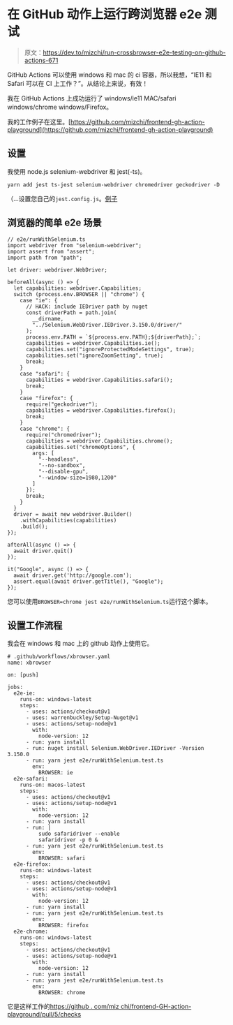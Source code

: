 # 在 GitHub 动作上运行跨浏览器 e2e 测试

> 原文：<https://dev.to/mizchi/run-crossbrowser-e2e-testing-on-github-actions-671>

GitHub Actions 可以使用 windows 和 mac 的 ci 容器，所以我想，“IE11
和 Safari 可以在 CI 上工作？”。从结论上来说，有效！

我在 GitHub Actions 上成功运行了 windows/ie11 MAC/safari windows/chrome windows/Firefox。

我的工作例子在这里。[https://github.com/mizchi/frontend-gh-action-playground](https://github.com/mizchi/frontend-gh-action-playground)

## 设置

我使用 node.js selenium-webdriver 和 jest(-ts)。

```
yarn add jest ts-jest selenium-webdriver chromedriver geckodriver -D 
```

（...设置您自己的`jest.config.js`。[例子](https://github.com/mizchi/frontend-gh-action-playground/blob/master/jest.config.js)

## 浏览器的简单 e2e 场景

```
// e2e/runWithSelenium.ts
import webdriver from "selenium-webdriver";
import assert from "assert";
import path from "path";

let driver: webdriver.WebDriver;

beforeAll(async () => {
  let capabilities: webdriver.Capabilities;
  switch (process.env.BROWSER || "chrome") {
    case "ie": {
      // HACK: include IEDriver path by nuget
      const driverPath = path.join(
        __dirname,
        "../Selenium.WebDriver.IEDriver.3.150.0/driver/"
      );
      process.env.PATH = `${process.env.PATH};${driverPath};`;
      capabilities = webdriver.Capabilities.ie();
      capabilities.set("ignoreProtectedModeSettings", true);
      capabilities.set("ignoreZoomSetting", true);
      break;
    }
    case "safari": {
      capabilities = webdriver.Capabilities.safari();
      break;
    }
    case "firefox": {
      require("geckodriver");
      capabilities = webdriver.Capabilities.firefox();
      break;
    }
    case "chrome": {
      require("chromedriver");
      capabilities = webdriver.Capabilities.chrome();
      capabilities.set("chromeOptions", {
        args: [
          "--headless",
          "--no-sandbox",
          "--disable-gpu",
          "--window-size=1980,1200"
        ]
      });
      break;
    }
  }
  driver = await new webdriver.Builder()
    .withCapabilities(capabilities)
    .build();
});

afterAll(async () => {
  await driver.quit()
});

it("Google", async () => {
  await driver.get('http://google.com');
  assert.equal(await driver.getTitle(), "Google");
}); 
```

您可以使用`BROWSER=chrome jest e2e/runWithSelenium.ts`运行这个脚本。

## 设置工作流程

我会在 windows 和 mac 上的 github 动作上使用它。

```
# .github/workflows/xbrowser.yaml
name: xbrowser

on: [push]

jobs:
  e2e-ie:
    runs-on: windows-latest
    steps:
      - uses: actions/checkout@v1
      - uses: warrenbuckley/Setup-Nuget@v1
      - uses: actions/setup-node@v1
        with:
          node-version: 12
      - run: yarn install
      - run: nuget install Selenium.WebDriver.IEDriver -Version 3.150.0
      - run: yarn jest e2e/runWithSelenium.test.ts
        env:
          BROWSER: ie
  e2e-safari:
    runs-on: macos-latest
    steps:
      - uses: actions/checkout@v1
      - uses: actions/setup-node@v1
        with:
          node-version: 12
      - run: yarn install
      - run: |
          sudo safaridriver --enable
          safaridriver -p 0 &
      - run: yarn jest e2e/runWithSelenium.test.ts
        env:
          BROWSER: safari
  e2e-firefox:
    runs-on: windows-latest
    steps:
      - uses: actions/checkout@v1
      - uses: actions/setup-node@v1
        with:
          node-version: 12
      - run: yarn install
      - run: yarn jest e2e/runWithSelenium.test.ts
        env:
          BROWSER: firefox
  e2e-chrome:
    runs-on: windows-latest
    steps:
      - uses: actions/checkout@v1
      - uses: actions/setup-node@v1
        with:
          node-version: 12
      - run: yarn install
      - run: yarn jest e2e/runWithSelenium.test.ts
        env:
          BROWSER: chrome 
```

它是这样工作的[https://github . com/miz chi/frontend-GH-action-playground/pull/5/checks](https://github.com/mizchi/frontend-gh-action-playground/pull/5/checks)